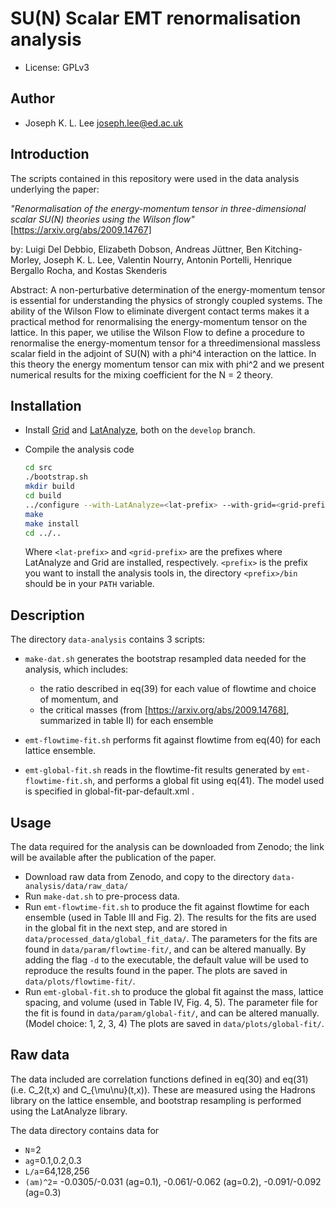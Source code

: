 # SU(N) Scalar EMT renormalisation analysis

- License: GPLv3
## Author
- Joseph K. L. Lee joseph.lee@ed.ac.uk
## Introduction
The scripts contained in this repository were used in the data analysis underlying the paper:

*"Renormalisation of the energy-momentum tensor in
three-dimensional scalar SU(N) theories using the Wilson flow"*
[https://arxiv.org/abs/2009.14767]

by: Luigi Del Debbio, Elizabeth Dobson, Andreas Jüttner, Ben Kitching-Morley, Joseph K. L. Lee, Valentin Nourry, Antonin Portelli, Henrique Bergallo Rocha, and Kostas Skenderis

Abstract: A non-perturbative determination of the energy-momentum tensor is essential for understanding the physics of strongly coupled systems. The ability of the Wilson Flow to eliminate divergent contact terms makes it a practical method for renormalising the energy-momentum tensor on the lattice. In this paper, we utilise the Wilson Flow to define a procedure to renormalise the energy-momentum tensor for a threedimensional massless scalar field in the adjoint of SU(N) with a phi^4 interaction on the lattice. In this theory the energy momentum tensor can mix with phi^2 and we present numerical results for the mixing coefficient for the N = 2 theory.

## Installation
- Install [Grid](https://github.com/paboyle/Grid) and [LatAnalyze](https://github.com/aportelli/LatAnalyze), both on the `develop` branch.

- Compile the analysis code

   ```bash
   cd src
   ./bootstrap.sh
   mkdir build
   cd build
   ../configure --with-LatAnalyze=<lat-prefix> --with-grid=<grid-prefix> --prefix=<prefix>
   make
   make install
   cd ../..
   ```

   Where `<lat-prefix>` and `<grid-prefix>` are the prefixes where LatAnalyze and Grid are installed, respectively. `<prefix>` is the prefix you want to install the analysis tools in, the directory `<prefix>/bin` should be in your `PATH` variable.

## Description
The directory `data-analysis` contains 3 scripts:
- `make-dat.sh` generates the bootstrap resampled data needed for the analysis, which includes:
  * the ratio described in eq(39) for each value of flowtime and choice of momentum, and
  * the critical masses (from [https://arxiv.org/abs/2009.14768], summarized in table II) for each ensemble

- `emt-flowtime-fit.sh` performs fit against flowtime from eq(40) for each lattice ensemble.

- `emt-global-fit.sh` reads in the flowtime-fit results generated by `emt-flowtime-fit.sh`, and performs a global fit using eq(41). The model used is specified in global-fit-par-default.xml .


## Usage
The data required for the analysis can be downloaded from Zenodo; the link will be available after the publication of the paper.
- Download raw data from Zenodo, and copy to the directory  `data-analysis/data/raw_data/`
- Run `make-dat.sh` to pre-process data. 
- Run `emt-flowtime-fit.sh` to produce the fit against flowtime for each ensemble (used in Table III and Fig. 2). The results for the fits are used in the global fit in the next step, and are stored in `data/processed_data/global_fit_data/`. The parameters for the fits are found in `data/param/flowtime-fit/`, and can be altered manually. By adding the flag `-d` to the executable, the default value will be used to reproduce the results found in the paper. The plots are saved in `data/plots/flowtime-fit/`.
- Run `emt-global-fit.sh` to produce the global fit against the mass, lattice spacing, and volume (used in Table IV, Fig. 4, 5). The parameter file for the fit is found in `data/param/global-fit/`, and can be altered manually. (Model choice: 1, 2, 3, 4) The plots are saved in `data/plots/global-fit/`.

## Raw data
The data included are correlation functions defined in eq(30) and eq(31) (i.e. C_2(t,x) and C_{\mu\nu}(t,x)). These are measured using the Hadrons library on the lattice ensemble, and bootstrap resampling is performed using the LatAnalyze library. 

The data directory contains data for 
- `N`=2
 - `ag`=0.1,0.2,0.3
 - `L/a`=64,128,256
 - `(am)^2`= -0.0305/-0.031 (ag=0.1), -0.061/-0.062 (ag=0.2), -0.091/-0.092 (ag=0.3)


